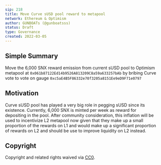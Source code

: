 ```yaml
---
sip: 218
title: Move Curve sUSD pool reward to metapool
network: Ethereum & Optimism
author: GUNBOATs (@gunboatsss)
status: Draft
type: Governance
created: 2022-03-05
---
```


<!--You can leave these HTML comments in your merged SCCP and delete the visible duplicate text guides, they will not appear and may be helpful to refer to if you edit it again. This is the suggested template for new SCCPs. Note that an SCCP number will be assigned by an editor. When opening a pull request to submit your SCCP, please use an abbreviated title in the filename, `sccp-draft_title_abbrev.md`. The title should be 44 characters or less.-->

## Simple Summary

<!--"If you can't explain it simply, you don't understand it well enough." Provide a simplified and layman-accessible explanation of the SCCP.-->

Move the 6,000 SNX reward emission from current sUSD pool to Optimism metapool at `0x061b87122Ed14b9526A813209C8a59a633257bAb` by bribing Curve vote to vote on gauge `0xc5aE4B5F86332e70f3205a8151Ee9eD9F71e0797`


## Motivation

<!--The motivation is critical for SCCPs that want to update variables within Synthetix. It should clearly explain why the existing variable is not incentive aligned. SCCP submissions without sufficient motivation may be rejected outright.-->

Curve sUSD pool has played a very big role in pegging sUSD since its existence. Currently, 6,000 SNX is minted per week as reward for depositing in the pool. After community consideration, this inflation will be used to incentivize L2 metapool now given that they make up a small proportion of the rewards on L1 and would make up a significant proportion of rewards on L2 and should be use to improve liquidity on L2 instead.

## Copyright

Copyright and related rights waived via [CC0](https://creativecommons.org/publicdomain/zero/1.0/).
